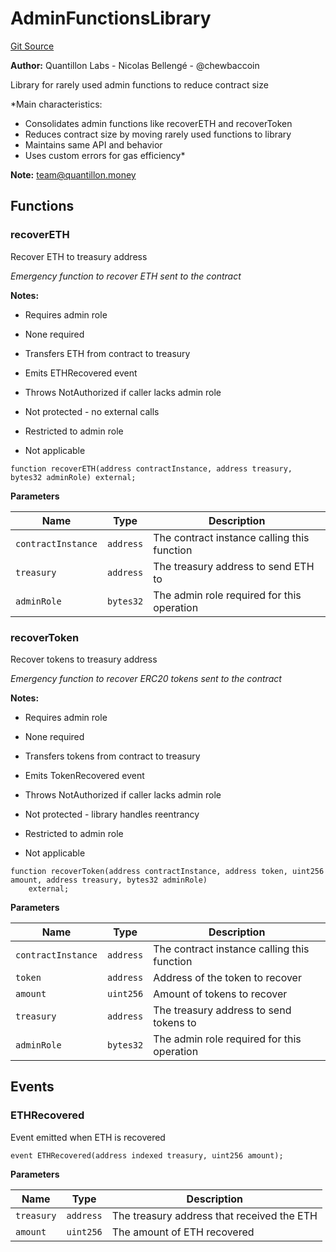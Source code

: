 # AdminFunctionsLibrary
[Git Source](https://github.com/Quantillon-Labs/smart-contracts/quantillon-protocol/blob/71cd41fc9aa7c18638af4654e656fb0dc6b6d493/src/libraries/AdminFunctionsLibrary.sol)

**Author:**
Quantillon Labs - Nicolas Bellengé - @chewbaccoin

Library for rarely used admin functions to reduce contract size

*Main characteristics:
- Consolidates admin functions like recoverETH and recoverToken
- Reduces contract size by moving rarely used functions to library
- Maintains same API and behavior
- Uses custom errors for gas efficiency*

**Note:**
team@quantillon.money


## Functions
### recoverETH

Recover ETH to treasury address

*Emergency function to recover ETH sent to the contract*

**Notes:**
- Requires admin role

- None required

- Transfers ETH from contract to treasury

- Emits ETHRecovered event

- Throws NotAuthorized if caller lacks admin role

- Not protected - no external calls

- Restricted to admin role

- Not applicable


```solidity
function recoverETH(address contractInstance, address treasury, bytes32 adminRole) external;
```
**Parameters**

|Name|Type|Description|
|----|----|-----------|
|`contractInstance`|`address`|The contract instance calling this function|
|`treasury`|`address`|The treasury address to send ETH to|
|`adminRole`|`bytes32`|The admin role required for this operation|


### recoverToken

Recover tokens to treasury address

*Emergency function to recover ERC20 tokens sent to the contract*

**Notes:**
- Requires admin role

- None required

- Transfers tokens from contract to treasury

- Emits TokenRecovered event

- Throws NotAuthorized if caller lacks admin role

- Not protected - library handles reentrancy

- Restricted to admin role

- Not applicable


```solidity
function recoverToken(address contractInstance, address token, uint256 amount, address treasury, bytes32 adminRole)
    external;
```
**Parameters**

|Name|Type|Description|
|----|----|-----------|
|`contractInstance`|`address`|The contract instance calling this function|
|`token`|`address`|Address of the token to recover|
|`amount`|`uint256`|Amount of tokens to recover|
|`treasury`|`address`|The treasury address to send tokens to|
|`adminRole`|`bytes32`|The admin role required for this operation|


## Events
### ETHRecovered
Event emitted when ETH is recovered


```solidity
event ETHRecovered(address indexed treasury, uint256 amount);
```

**Parameters**

|Name|Type|Description|
|----|----|-----------|
|`treasury`|`address`|The treasury address that received the ETH|
|`amount`|`uint256`|The amount of ETH recovered|

